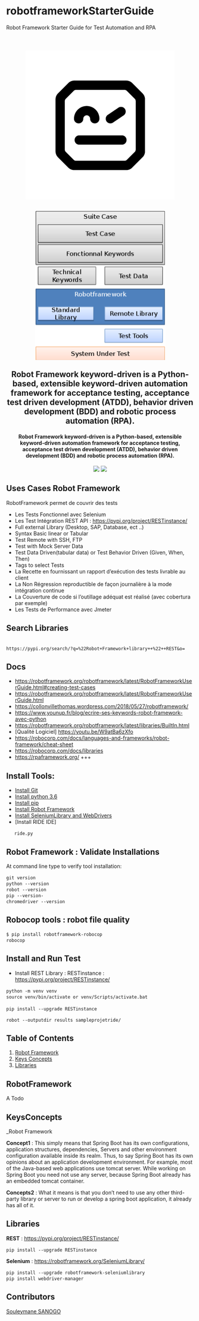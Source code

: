 # robotframeworkStarterGuide
Robot Framework  Starter Guide for Test Automation and  RPA

<h2 align="center">
  <br>
  <a><img src="https://github.com/sanogotech/robotframeworkStarterGuide/blob/main/docs/images/Robot-framework-logo.png" alt="Robot Framework"></a>
  <br>
  <br>
	<a><img src="https://github.com/sanogotech/robotframeworkStarterGuide/blob/main/docs/images/robotarchilevel.png" alt="Robot Framework"></a>
  <br>
  
  Robot Framework keyword-driven is a Python-based, extensible keyword-driven automation framework for acceptance testing, acceptance test driven development (ATDD), behavior driven development (BDD) and robotic process automation (RPA).
  <br>
</h1>

<h4 align="center">  Robot Framework keyword-driven is a Python-based, extensible keyword-driven automation framework for acceptance testing, acceptance test driven development (ATDD), behavior driven development (BDD) and robotic process automation (RPA).</h4>

<p align="center">
    <a alt="Java">
        <img src="https://img.shields.io/badge/Java-v1.8-orange.svg" />
    </a>
    <a alt="Spring Boot">
        <img src="https://img.shields.io/badge/Spring%20Boot-v2.3.3-brightgreen.svg" />
    </a>
 
</p>


## Uses Cases  Robot Framework

RobotFramework permet de couvrir des tests

- Les Tests Fonctionnel avec Selenium
- Les Test Intégration REST API : https://pypi.org/project/RESTinstance/
- Full external Library (Desktop, SAP, Database, ect ..)
- Syntax Basic linear or Tabular 
- Test Remote with SSH, FTP
- Test with Mock Server Data
- Test Data Driven(tabular data) or Test Behavior Driven (Given, When, Then)
- Tags to select Tests
- La Recette en fournissant un rapport d’exécution des tests livrable au client
- La Non Régression reproductible de façon journalière à la mode intégration continue
- La Couverture de code si l’outillage adéquat est réalisé (avec cobertura  par exemple)
- Les Tests de Performance avec Jmeter 
##  Search  Libraries 

```

https://pypi.org/search/?q=%22Robot+Framework+library++%22++REST&o=

```


## Docs
- https://robotframework.org/robotframework/latest/RobotFrameworkUserGuide.html#creating-test-cases
- https://robotframework.org/robotframework/latest/RobotFrameworkUserGuide.html
- https://collonvillethomas.wordpress.com/2018/05/27/robotframework/
- https://www.younup.fr/blog/ecrire-ses-keywords-robot-framework-avec-python
- https://robotframework.org/robotframework/latest/libraries/BuiltIn.html
- [Qualité Logiciel] https://youtu.be/W9atBa6zXfo
- https://robocorp.com/docs/languages-and-frameworks/robot-framework/cheat-sheet
- https://robocorp.com/docs/libraries
- https://rpaframework.org/  +++


##  Install Tools:
- [Install Git](https://git-scm.com/downloads)
- [Install python 3.6](https://www.python.org/downloads/)
- [Install pip](https://pip.pypa.io/en/stable/install...)
- [Install Robot Framework](https://pypi.org/project/robotframework/)
- [Install SeleniumLibrary and WebDrivers](https://robotframework.org/SeleniumLibrary/)
- [Install RIDE IDE] 
```pip install robotframework-ride
   ride.py
```

## Robot Framework : Validate Installations
At command line type to verify tool installation:

```
git version
python --version
robot --version
pip --version-
chromedriver --version

``` 

## Robocop tools : robot file quality
```
$ pip install robotframework-robocop
robocop
```

##  Install and Run  Test
- Install REST Library : RESTinstance : https://pypi.org/project/RESTinstance/
```
python -m venv venv
source venv/bin/activate or venv/Scripts/activate.bat

pip install --upgrade RESTinstance

```


```
robot --outputdir results sampleprojetride/
```

## Table of Contents ##
1. [Robot Framework ](#RobotFramework)
2. [Keys Concepts](#KeysConcepts)
3. [Libraries](#Libraries)

## RobotFramework ##
A Todo


## KeysConcepts ##
_Robot Framework

**Concept1** : This simply means that Spring Boot has its own configurations, application structures, dependencies, Servers and other environment configuration available inside its realm. Thus, to say Spring Boot has its own opinions about an application development environment. For example, most of the Java-based web applications use tomcat server. While working on Spring Boot you need not use any server, because Spring Boot already has an embedded tomcat container.

**Concepts2** : What it means is that you don’t need to use any other third-party library or server to run or develop a spring boot application, it already has all of it.

## Libraries ##

**REST** : https://pypi.org/project/RESTinstance/
```
pip install --upgrade RESTinstance
```
**Selenium** :  https://robotframework.org/SeleniumLibrary/
```
pip install --upgrade robotframework-seleniumlibrary
pip install webdriver-manager
```

## Contributors ##
[Souleymane SANOGO](https://www.linkedin.com/in/souleymanesanogo/)


